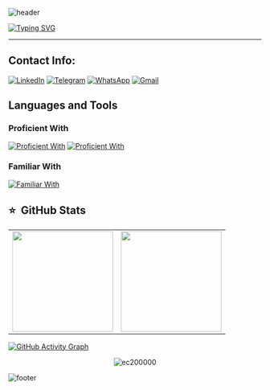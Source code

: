 ![header](https://capsule-render.vercel.app/api?type=waving&height=150&color=0:0f2027,100:1f7fff&section=header&reversal=false&animation=twinkling)

[![Typing SVG](https://readme-typing-svg.herokuapp.com?size=45&center=true&vCenter=true&width=1000&color=0:0f2027&lines=Welcome+to+Itay+Cohen's+Github+Profile!;Backend+Developer;Devops+Engineer)](https://git.io/typing-svg)

---
<!--
<h3 align="center">
🖥️ Fullstack Developer | 🐍 Python | 🌐 JavaScript | 🗄️ SQL | 🐳 Docker | 🐧 Linux | 
</h3>


```python 
def life():
    while alive:
        code()
```

## 👨‍💻 About Me  

- 🎯 Aspiring **Backend Developer**, focused on building reliable and scalable applications.  
- 🐍 Strong interest in **Python** and the **Django** framework.  
- ⚙️ Learning and experimenting with **Rust** for systems programming and blockchain development.  
- 🗄️ Experience working with **PostgreSQL** databases.  
- 🐧 Comfortable with **Linux** and using **Git/GitHub** for version control.  
- 📦 Exploring **Docker** to improve deployment workflows.  
- 🌱 Learning more about scalable backend solutions, database optimization, and deployment automation.

-->

## Contact Info:
[![LinkedIn](https://img.shields.io/badge/LinkedIn-0A66C2?style=for-the-badge&logo=linkedin&logoColor=white)](https://linkedin.com/in/ec200000)
[![Telegram](https://img.shields.io/badge/Telegram-26A5E4?style=for-the-badge&logo=telegram&logoColor=white)](https://t.me/ec200000)
[![WhatsApp](https://img.shields.io/badge/WhatsApp-25D366?style=for-the-badge&logo=whatsapp&logoColor=white)](https://wa.me/+972525352726)
[![Gmail](https://img.shields.io/badge/Gmail-D14836?style=for-the-badge&logo=gmail&logoColor=white)](mailto:ec200000@gmail.com)

## Languages and Tools

### Proficient With
[![Proficient With](https://skillicons.dev/icons?i=python,java,nodejs,anaconda,androidstudio,cs,dart,dotnet,html,javascript,typescript,flutter)](https://github.com/ec200000)
[![Proficient With](https://skillicons.dev/icons?i=openshift,kubernetes,ansible,docker,azure,aws,linux,bash,git,github)](https://github.com/ec200000)

### Familiar With
[![Familiar With](https://skillicons.dev/icons?i=css,elasticsearch,grafana,kali,mongodb,nginx,ps,postman,prometheus,terraform)](https://github.com/ec200000)

## ⭐️ &nbsp;GitHub Stats

<table align="center">
  <tr>
    <td>
      <img src="https://github-readme-stats.vercel.app/api?username=ec200000&show_icons=true&theme=react&hide_border=false&count_private=true&bg_color=0f2027&title_color=1f7fff&text_color=ffffff&icon_color=00ffea&border_radius=15" height="200px"/>
    </td>
    <td>
      <img src="https://github-readme-stats.vercel.app/api/top-langs/?username=ec200000&layout=compact&theme=react&hide_border=false&bg_color=0f2027&title_color=1f7fff&text_color=ffffff&border_radius=15" height="200px"/>
    </td>
  </tr>
</table>

[![GitHub Activity Graph](https://github-readme-activity-graph.vercel.app/graph?username=ec200000&bg_color=0d1117&color=1f7fff&line=00ffea&point=00ffea&area=true&area_color=00ffea&hide_border=true)](https://github.com/ec200000)

<p align="center"> <img src="https://komarev.com/ghpvc/?username=ec200000" alt="ec200000" /> </p>

![footer](https://capsule-render.vercel.app/api?type=waving&height=150&color=0:0f2027,100:1f7fff&section=footer&reversal=false&animation=twinkling)

<!--
**ec200000/ec200000** is a ✨ _special_ ✨ repository because its `README.md` (this file) appears on your GitHub profile.

Here are some ideas to get you started:

- 🔭 I’m currently working on ...
- 🌱 I’m currently learning ...
- 👯 I’m looking to collaborate on ...
- 🤔 I’m looking for help with ...
- 💬 Ask me about ...
- 📫 How to reach me: ...
- 😄 Pronouns: ...
- ⚡ Fun fact: ...
-->
